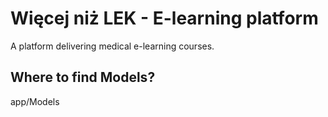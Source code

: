 # Więcej niż LEK - E-learning platform
A platform delivering medical e-learning courses.

## Where to find Models?
app/Models
